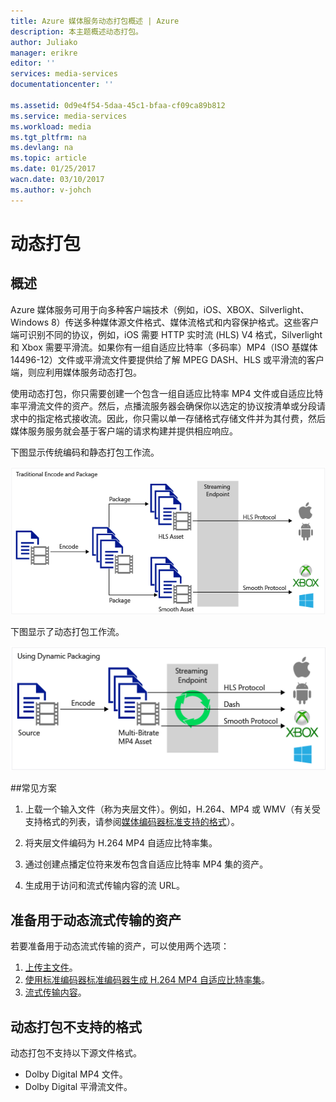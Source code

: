 ```yaml
---
title: Azure 媒体服务动态打包概述 | Azure
description: 本主题概述动态打包。
author: Juliako
manager: erikre
editor: ''
services: media-services
documentationcenter: ''

ms.assetid: 0d9e4f54-5daa-45c1-bfaa-cf09ca89b812
ms.service: media-services
ms.workload: media
ms.tgt_pltfrm: na
ms.devlang: na
ms.topic: article
ms.date: 01/25/2017
wacn.date: 03/10/2017
ms.author: v-johch
---
```


# 动态打包
## 概述
Azure 媒体服务可用于向多种客户端技术（例如，iOS、XBOX、Silverlight、Windows 8）传送多种媒体源文件格式、媒体流格式和内容保护格式。这些客户端可识别不同的协议，例如，iOS 需要 HTTP 实时流 (HLS) V4 格式，Silverlight 和 Xbox 需要平滑流。如果你有一组自适应比特率（多码率）MP4（ISO 基媒体 14496-12）文件或平滑流文件要提供给了解 MPEG DASH、HLS 或平滑流的客户端，则应利用媒体服务动态打包。

使用动态打包，你只需要创建一个包含一组自适应比特率 MP4 文件或自适应比特率平滑流文件的资产。然后，点播流服务器会确保你以选定的协议按清单或分段请求中的指定格式接收流。因此，你只需以单一存储格式存储文件并为其付费，然后媒体服务服务就会基于客户端的请求构建并提供相应响应。

下图显示传统编码和静态打包工作流。

![静态编码](./media/media-services-dynamic-packaging-overview/media-services-static-packaging.png)

下图显示了动态打包工作流。

![动态编码](./media/media-services-dynamic-packaging-overview/media-services-dynamic-packaging.png)

##常见方案

1. 上载一个输入文件（称为夹层文件）。例如，H.264、MP4 或 WMV（有关受支持格式的列表，请参阅[媒体编码器标准支持的格式](./media-services-media-encoder-standard-formats.md)）。

1. 将夹层文件编码为 H.264 MP4 自适应比特率集。

1. 通过创建点播定位符来发布包含自适应比特率 MP4 集的资产。

1. 生成用于访问和流式传输内容的流 URL。

## 准备用于动态流式传输的资产
若要准备用于动态流式传输的资产，可以使用两个选项：

1. [上传主文件](./media-services-dotnet-upload-files.md)。
2. [使用标准编码器标准编码器生成 H.264 MP4 自适应比特率集](./media-services-dotnet-encode-with-media-encoder-standard.md)。
3. [流式传输内容](./media-services-deliver-content-overview.md)。

## <a id="unsupported_formats"></a>动态打包不支持的格式
动态打包不支持以下源文件格式。

* Dolby Digital MP4 文件。
* Dolby Digital 平滑流文件。

<!---HONumber=Mooncake_0306_2017-->
<!--Update_Description: remove azure.note for scaling steaming endpoint-->